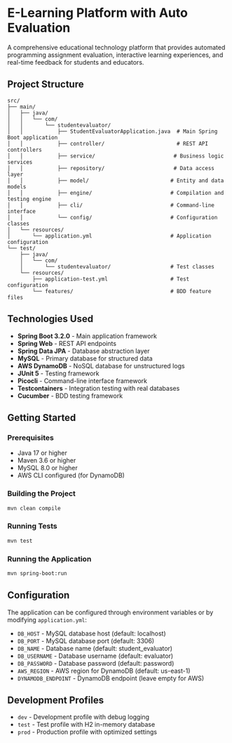 # E-Learning Platform with Auto Evaluation

A comprehensive educational technology platform that provides automated programming assignment evaluation, interactive learning experiences, and real-time feedback for students and educators.

## Project Structure

```
src/
├── main/
│   ├── java/
│   │   └── com/
│   │       └── studentevaluator/
│   │           ├── StudentEvaluatorApplication.java  # Main Spring Boot application
│   │           ├── controller/                       # REST API controllers
│   │           ├── service/                         # Business logic services
│   │           ├── repository/                      # Data access layer
│   │           ├── model/                          # Entity and data models
│   │           ├── engine/                         # Compilation and testing engine
│   │           ├── cli/                            # Command-line interface
│   │           └── config/                         # Configuration classes
│   └── resources/
│       └── application.yml                         # Application configuration
└── test/
    ├── java/
    │   └── com/
    │       └── studentevaluator/                   # Test classes
    └── resources/
        ├── application-test.yml                    # Test configuration
        └── features/                               # BDD feature files
```

## Technologies Used

- **Spring Boot 3.2.0** - Main application framework
- **Spring Web** - REST API endpoints
- **Spring Data JPA** - Database abstraction layer
- **MySQL** - Primary database for structured data
- **AWS DynamoDB** - NoSQL database for unstructured logs
- **JUnit 5** - Testing framework
- **Picocli** - Command-line interface framework
- **Testcontainers** - Integration testing with real databases
- **Cucumber** - BDD testing framework

## Getting Started

### Prerequisites

- Java 17 or higher
- Maven 3.6 or higher
- MySQL 8.0 or higher
- AWS CLI configured (for DynamoDB)

### Building the Project

```bash
mvn clean compile
```

### Running Tests

```bash
mvn test
```

### Running the Application

```bash
mvn spring-boot:run
```

## Configuration

The application can be configured through environment variables or by modifying `application.yml`:

- `DB_HOST` - MySQL database host (default: localhost)
- `DB_PORT` - MySQL database port (default: 3306)
- `DB_NAME` - Database name (default: student_evaluator)
- `DB_USERNAME` - Database username (default: evaluator)
- `DB_PASSWORD` - Database password (default: password)
- `AWS_REGION` - AWS region for DynamoDB (default: us-east-1)
- `DYNAMODB_ENDPOINT` - DynamoDB endpoint (leave empty for AWS)

## Development Profiles

- `dev` - Development profile with debug logging
- `test` - Test profile with H2 in-memory database
- `prod` - Production profile with optimized settings